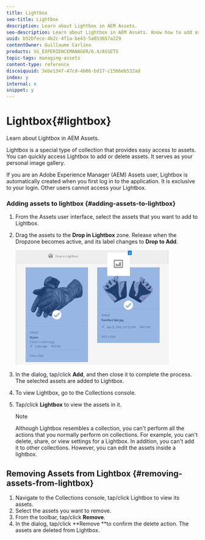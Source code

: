 ```yaml
---
title: Lightbox
seo-title: Lightbox
description: Learn about Lightbox in AEM Assets.
seo-description: Learn about Lightbox in AEM Assets. Know how to add assets to Lightbox and remove assets from Lightbox.
uuid: b52bfece-4b2c-4f1a-be43-5a053657a229
contentOwner: Guillaume Carlino
products: SG_EXPERIENCEMANAGER/6.4/ASSETS
topic-tags: managing-assets
content-type: reference
discoiquuid: 3ebe134f-47cd-4b06-bd17-c1566eb532ad
index: y
internal: n
snippet: y
---
```


# Lightbox{#lightbox}

Learn about Lightbox in AEM Assets.

Lightbox is a special type of collection that provides easy access to assets. You can quickly access Lightbox to add or delete assets. It serves as your personal image gallery.

If you are an Adobe Experience Manager (AEM) Assets user, Lightbox is automatically created when you first log in to the application. It is exclusive to your login. Other users cannot access your Lightbox.

### Adding assets to lightbox {#adding-assets-to-lightbox}

1. From the Assets user interface, select the assets that you want to add to Lightbox.
1. Drag the assets to the **Drop in Lightbox** zone. Release when the Dropzone becomes active, and its label changes to **Drop to Add**.

   ![](assets/add_to_lightbox.png)

1. In the dialog, tap/click **Add**, and then close it to complete the process. The selected assets are added to Lightbox.
1. To view Lightbox, go to the Collections console.
1. Tap/click **Lightbox** to view the assets in it.

   >[!NOTE]
   >
   >Although Lightbox resembles a collection, you can't perform all the actions that you normally perform on collections. For example, you can't delete, share, or view settings for a Lightbox. In addition, you can't add it to other collections. However, you can edit the assets inside a lightbox.

## Removing Assets from Lightbox {#removing-assets-from-lightbox}

1. Navigate to the Collections console, tap/click Lightbox to view its assets.
1. Select the assets you want to remove.
1. From the toolbar, tap/click **Remove**.
1. In the dialog, tap/click **Remove **to confirm the delete action. The assets are deleted from Lightbox.

